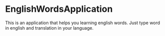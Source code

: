 # EnglishWordsApplication
This is an application that helps you learning english words. Just type word in english and translation in your language. 
